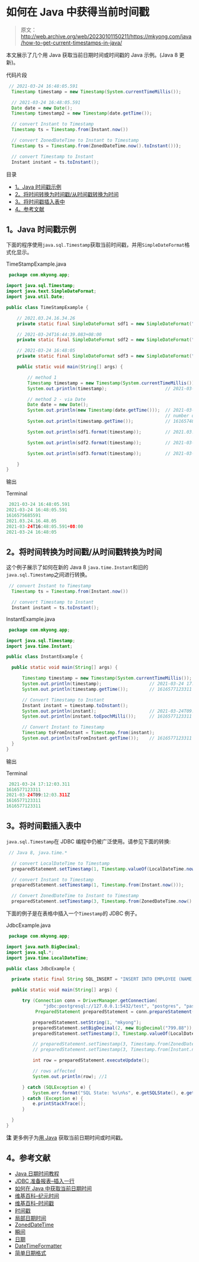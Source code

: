 # 如何在 Java 中获得当前时间戳

> 原文：<http://web.archive.org/web/20230101150211/https://mkyong.com/java/how-to-get-current-timestamps-in-java/>

本文展示了几个用 Java 获取当前日期时间或时间戳的 Java 示例。(Java 8 更新)。

代码片段

```java
 // 2021-03-24 16:48:05.591
  Timestamp timestamp = new Timestamp(System.currentTimeMillis());

  // 2021-03-24 16:48:05.591
  Date date = new Date();
  Timestamp timestamp2 = new Timestamp(date.getTime());

  // convert Instant to Timestamp
  Timestamp ts = Timestamp.from(Instant.now())

  // convert ZonedDateTime to Instant to Timestamp
  Timestamp ts = Timestamp.from(ZonedDateTime.now().toInstant()));

  // convert Timestamp to Instant
  Instant instant = ts.toInstant(); 
```

目录

*   [1。Java 时间戳示例](#java-timestamp-examples)
*   [2。将时间转换为时间戳/从时间戳转换为时间](#convert-instant-tofrom-timestamp)
*   [3。将时间戳插入表中](#insert-timestamp-into-a-table)
*   [4。参考文献](#references)

## 1。Java 时间戳示例

下面的程序使用`java.sql.Timestamp`获取当前时间戳，并用`SimpleDateFormat`格式化显示。

TimeStampExample.java

```java
 package com.mkyong.app;

import java.sql.Timestamp;
import java.text.SimpleDateFormat;
import java.util.Date;

public class TimeStampExample {

    // 2021.03.24.16.34.26
    private static final SimpleDateFormat sdf1 = new SimpleDateFormat("yyyy.MM.dd.HH.mm.ss");

    // 2021-03-24T16:44:39.083+08:00
    private static final SimpleDateFormat sdf2 = new SimpleDateFormat("yyyy-MM-dd'T'HH:mm:ss.SSSXXX");

    // 2021-03-24 16:48:05
    private static final SimpleDateFormat sdf3 = new SimpleDateFormat("yyyy-MM-dd HH:mm:ss");

    public static void main(String[] args) {

        // method 1
        Timestamp timestamp = new Timestamp(System.currentTimeMillis());
        System.out.println(timestamp);                      // 2021-03-24 16:34:26.666

        // method 2 - via Date
        Date date = new Date();
        System.out.println(new Timestamp(date.getTime()));  // 2021-03-24 16:34:26.666
                                                            // number of milliseconds since January 1, 1970, 00:00:00 GMT
        System.out.println(timestamp.getTime());            // 1616574866666

        System.out.println(sdf1.format(timestamp));         // 2021.03.24.16.34.26

        System.out.println(sdf2.format(timestamp));         // 2021-03-24T16:48:05.591+08:00

        System.out.println(sdf3.format(timestamp));         // 2021-03-24 16:48:05

    }
} 
```

输出

Terminal

```java
 2021-03-24 16:48:05.591
2021-03-24 16:48:05.591
1616575685591
2021.03.24.16.48.05
2021-03-24T16:48:05.591+08:00
2021-03-24 16:48:05 
```

## 2。将时间转换为时间戳/从时间戳转换为时间

这个例子展示了如何在新的 Java 8 `java.time.Instant`和旧的`java.sql.Timestamp`之间进行转换。

```java
 // convert Instant to Timestamp
  Timestamp ts = Timestamp.from(Instant.now())

  // convert Timestamp to Instant
  Instant instant = ts.toInstant(); 
```

InstantExample.java

```java
 package com.mkyong.app;

import java.sql.Timestamp;
import java.time.Instant;

public class InstantExample {

  public static void main(String[] args) {

      Timestamp timestamp = new Timestamp(System.currentTimeMillis());
      System.out.println(timestamp);                  // 2021-03-24 17:12:03.311
      System.out.println(timestamp.getTime());        // 1616577123311

      // Convert Timestamp to Instant
      Instant instant = timestamp.toInstant();
      System.out.println(instant);                    // 2021-03-24T09:12:03.311Z
      System.out.println(instant.toEpochMilli());     // 1616577123311

      // Convert Instant to Timestamp
      Timestamp tsFromInstant = Timestamp.from(instant);
      System.out.println(tsFromInstant.getTime());    // 1616577123311
  }
} 
```

输出

Terminal

```java
 2021-03-24 17:12:03.311
1616577123311
2021-03-24T09:12:03.311Z
1616577123311
1616577123311 
```

## 3。将时间戳插入表中

`java.sql.Timestamp`在 JDBC 编程中仍被广泛使用。请参见下面的转换:

```java
 // Java 8, java.time.*

  // convert LocalDateTime to Timestamp
  preparedStatement.setTimestamp(1, Timestamp.valueOf(LocalDateTime.now()));

  // convert Instant to Timestamp
  preparedStatement.setTimestamp(1, Timestamp.from(Instant.now()));

  // Convert ZonedDateTime to Instant to Timestamp
  preparedStatement.setTimestamp(3, Timestamp.from(ZonedDateTime.now().toInstant())); 
```

下面的例子是在表格中插入一个`Timestamp`的 JDBC 例子。

JdbcExample.java

```java
 package com.mkyong.app;

import java.math.BigDecimal;
import java.sql.*;
import java.time.LocalDateTime;

public class JdbcExample {

  private static final String SQL_INSERT = "INSERT INTO EMPLOYEE (NAME, SALARY, CREATED_DATE) VALUES (?,?,?)";

  public static void main(String[] args) {

      try (Connection conn = DriverManager.getConnection(
              "jdbc:postgresql://127.0.0.1:5432/test", "postgres", "password");
           PreparedStatement preparedStatement = conn.prepareStatement(SQL_INSERT)) {

          preparedStatement.setString(1, "mkyong");
          preparedStatement.setBigDecimal(2, new BigDecimal("799.88"));
          preparedStatement.setTimestamp(3, Timestamp.valueOf(LocalDateTime.now()));

          // preparedStatement.setTimestamp(3, Timestamp.from(ZonedDateTime.now().toInstant()));
          // preparedStatement.setTimestamp(3, Timestamp.from(Instant.now()));

          int row = preparedStatement.executeUpdate();

          // rows affected
          System.out.println(row); //1

      } catch (SQLException e) {
          System.err.format("SQL State: %s\n%s", e.getSQLState(), e.getMessage());
      } catch (Exception e) {
          e.printStackTrace();
      }

  }
} 
```

**注**
更多例子为[用 Java](http://web.archive.org/web/20221229105020/https://mkyong.com/java/java-how-to-get-current-date-time-date-and-calender/) 获取当前日期时间或时间戳。

## 4。参考文献

*   [Java 日期时间教程](http://web.archive.org/web/20221229105020/https://mkyong.com/tutorials/java-date-time-tutorials/)
*   [JDBC 准备报表–插入一行](http://web.archive.org/web/20221229105020/https://mkyong.com/jdbc/jdbc-preparestatement-example-insert-a-record/)
*   [如何在 Java 中获取当前日期时间](http://web.archive.org/web/20221229105020/https://mkyong.com/java/java-how-to-get-current-date-time-date-and-calender/)
*   [维基百科–纪元时间](http://web.archive.org/web/20221229105020/https://en.wikipedia.org/wiki/Unix_time)
*   [维基百科–时间戳](http://web.archive.org/web/20221229105020/https://en.wikipedia.org/wiki/Timestamp)
*   [时间戳](http://web.archive.org/web/20221229105020/https://docs.oracle.com/en/java/javase/11/docs/api/java.sql/java/sql/Timestamp.html)
*   [局部日期时间](http://web.archive.org/web/20221229105020/https://docs.oracle.com/en/java/javase/11/docs/api/java.base/java/time/LocalDateTime.html)
*   [ZonedDateTime](http://web.archive.org/web/20221229105020/https://docs.oracle.com/en/java/javase/11/docs/api/java.base/java/time/ZonedDateTime.html)
*   [瞬间](http://web.archive.org/web/20221229105020/https://docs.oracle.com/en/java/javase/11/docs/api/java.base/java/time/Instant.html)
*   [日期](http://web.archive.org/web/20221229105020/https://docs.oracle.com/en/java/javase/11/docs/api/java.base/java/util/Date.html)
*   [DateTimeFormatter](http://web.archive.org/web/20221229105020/https://docs.oracle.com/en/java/javase/11/docs/api/java.base/java/time/format/DateTimeFormatter.html)
*   [简单日期格式](http://web.archive.org/web/20221229105020/https://docs.oracle.com/en/java/javase/11/docs/api/java.base/java/text/SimpleDateFormat.html)

<input type="hidden" id="mkyong-current-postId" value="3760">